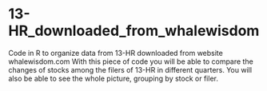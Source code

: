 # 13-HR_downloaded_from_whalewisdom
Code in R to organize data from 13-HR downloaded from website whalewisdom.com
With this piece of code you will be able to compare the changes of stocks among the filers of 13-HR in different quarters. You will also be able to see the whole picture, grouping by stock or filer.
